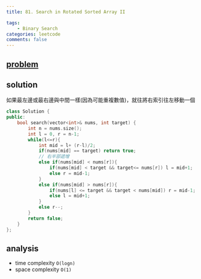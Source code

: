 ```yaml
---
title: 81. Search in Rotated Sorted Array II

tags:  
    - Binary Search
categories: leetcode
comments: false
---
```



## [problem](https://leetcode.com/problems/search-in-rotated-sorted-array-ii/)


## solution
如果最左邊或最右邊與中間一樣(因為可能重複數值)，就往將右索引往左移動一個

```c++
class Solution {
public:
    bool search(vector<int>& nums, int target) {
        int n = nums.size();
        int l = 0, r = n-1;
        while(l<=r){
            int mid = l+ (r-l)/2;
            if(nums[mid] == target) return true;
            // 右半部遞增
            else if(nums[mid] < nums[r]){
                if(nums[mid] < target && target<= nums[r]) l = mid+1;
                else r = mid-1;
            }
            else if(nums[mid] > nums[r]){
                if(nums[l] <= target && target < nums[mid]) r = mid-1;
                else l = mid+1;
            }
            else r--;
        }
        return false;
    }
};
```

## analysis
- time complexity `O(logn)`
- space complexity `O(1)`